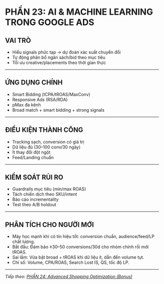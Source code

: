 # PHẦN 23: AI & MACHINE LEARNING TRONG GOOGLE ADS

## VAI TRÒ
- Hiểu signals phức tạp → dự đoán xác suất chuyển đổi  
- Tự động phân bổ ngân sách/bid theo mục tiêu  
- Tối ưu creative/placements theo thời gian thực

---

## ỨNG DỤNG CHÍNH
- Smart Bidding (tCPA/tROAS/MaxConv)  
- Responsive Ads (RSA/RDA)  
- pMax đa kênh  
- Broad match + smart bidding + strong signals

---

## ĐIỀU KIỆN THÀNH CÔNG
- Tracking sạch, conversion có giá trị  
- Dữ liệu đủ (30–100 conv/30 ngày)  
- Ít thay đổi đột ngột  
- Feed/Landing chuẩn

---

## KIỂM SOÁT RỦI RO
- Guardrails mục tiêu (min/max ROAS)  
- Tách chiến dịch theo SKU/intent  
- Báo cáo incrementality  
- Test theo A/B holdout

---

## PHÂN TÍCH CHO NGƯỜI MỚI
- Máy học mạnh khi có tín hiệu tốt: conversion chuẩn, audience/feed/LP chất lượng.
- Bắt đầu: Đảm bảo ≥30–50 conversions/30d cho nhóm chính rồi mới tROAS.
- Sai lầm: Vừa bật broad + tROAS khi dữ liệu ít, dẫn đến volume tụt.
- Chỉ số: Volume, CPA/ROAS, Search Lost IS, QS, tốc độ LP.

---

*Tiếp theo: [PHẦN 24: Advanced Shopping Optimization (Bonus)](../25_Part_24_Advanced_Shopping_Bonus.md)*
